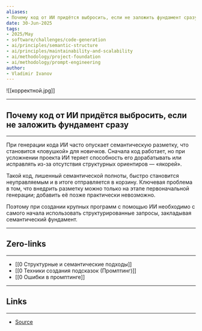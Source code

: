 ```yaml
---
aliases: 
- Почему код от ИИ придётся выбросить, если не заложить фундамент сразу 
date: 30-Jun-2025
tags:
- 2025/May
- software/challenges/code-generation
- ai/principles/semantic-structure
- ai/principles/maintainability-and-scalability
- ai/methodology/project-foundation
- ai/methodology/prompt-engineering
author:
- Vladimir Ivanov
---
```

![[корректной.jpg]]

-----
##  Почему код от ИИ придётся выбросить, если не заложить фундамент сразу 
-----
При генерации кода ИИ часто опускает семантическую разметку, что становится «ловушкой» для новичков. Сначала код работает, но при усложнении проекта ИИ теряет способность его дорабатывать или исправлять из-за отсутствия структурных ориентиров — «якорей».

Такой код, лишенный семантической полноты, быстро становится неуправляемым и в итоге отправляется в корзину. Ключевая проблема в том, что внедрить разметку можно только на этапе первоначальной генерации; добавить её позже практически невозможно. 

Поэтому при создании крупных программ с помощью ИИ необходимо с самого начала использовать структурированные запросы, закладывая семантический фундамент.

---
## Zero-links
---
- [[0 Структурные и семантические подходы]]
- [[0 Техники создания подсказок (Промптинг)]]
- [[0 Ошибки в промптинге]]

---
## Links
---
- [Source](https://t.me/turboproject/1717)